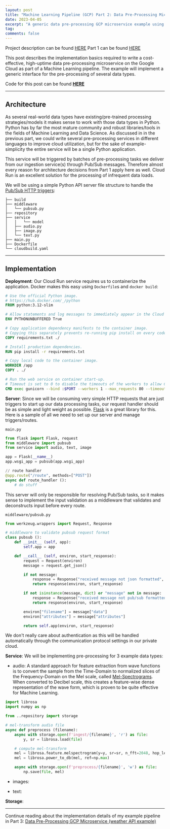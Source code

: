 ```yaml
---
layout: post
title: "Machine Learning Pipeline (GCP) Part 2: Data Pre-Processing Microservice"
date: 2023-04-05
excerpt: "A generic data pre-processing GCP microservice example using weather data"
tag:
comments: false
---
```


Project description can be found [HERE](https://thediscomole.github.io/portfolio/machine-learning-pipeline/)
Part 1 can be found [HERE](https://thediscomole.github.io/portfolio/data-ingest-microservice/)

This post describes the implementation basics required to write a cost-effective, high-uptime data pre-processing microservice on the Google Cloud as part of a Machine Learning pipeline. The example will implement a generic interface for the pre-processing of several data types.

Code for this post can be found **[HERE](https://github.com/TheDiscoMole/example-pipe/preprocess)**

------------------------------------------------------------------

## Architecture

As several real-world data types have existing/pre-trained processing strategies/models it makes sense to work with those data types in Python. Python has by far the most mature community and robust libraries/tools in the fields of Machine Learning and Data Science. As discussed in in the previous part, we could write several pre-processing services in different languages to improve cloud utilization, but for the sake of example-simplicity the entire service will be a single Python application.

This service will be triggered by batches of pre-processing tasks we deliver from our ingestion service(s) through Pub/Sub messages. Therefore almost every reason for architecture decisions from Part 1 apply here as well. Cloud Run is an excellent solution for the processing of infrequent data loads.

We will be using a simple Python API server file structure to handle the [Pub/Sub HTTP triggers](https://cloud.google.com/run/docs/tutorials/pubsub):

```
├── build
├── middleware
│   └── pubsub.py
├── repository
├── service
│   │   └── model
│   ├── audio.py
│   ├── image.py
│   └── text.py
├── main.py
├── Dockerfile
└── cloudbuild.yaml
```

------------------------------------------------------------------

## Implementation

**Deployment**: Our Cloud Run service requires us to containerize the application. Docker makes this easy using `Dockerfile`s and `docker build`:

```dockerfile
# Use the official Python image.
# https://hub.docker.com/_/python
FROM python:3.12-slim

# Allow statements and log messages to immediately appear in the Cloud Run logs
ENV PYTHONUNBUFFERED True

# Copy application dependency manifests to the container image.
# Copying this separately prevents re-running pip install on every code change.
COPY requirements.txt ./

# Install production dependencies.
RUN pip install -r requirements.txt

# Copy local code to the container image.
WORKDIR /app
COPY . ./

# Run the web service on container start-up.
# Timeout is set to 0 to disable the timeouts of the workers to allow Cloud Run to handle instance scaling.
CMD exec gunicorn --bind :$PORT --workers 1 --max_requests 80 --timeout 0 main:app
```

**Server**: Since we will be consuming very simple HTTP requests that are just triggers to start up our data processing tasks, our request handler should be as simple and light weight as possible. [Flask](https://flask.palletsprojects.com/en/2.2.x/) is a great library for this. Here is a sample of all we need to set up our server and manage triggers/routes.

`main.py`
```py
from flask import Flask, request
from middleware import pubsub
from service import audio, text, image

app = Flask(__name__)
app.wsgi_app = pubsub(app.wsgi_app)

// route handler
@app.route("/route", methods=["POST"])
async def route_handler ():
    # do stuff
```

This server will only be responsible for resolving Pub/Sub tasks, so it makes sense to implement the input validation as a middleware that validates and deconstructs input before every route.

`middleware/pubsub.py`
```py
from werkzeug.wrappers import Request, Response

# middleware to validate pubsub request format
class pubsub ():
    def __init__ (self, app):
        self.app = app

    def __call__ (self, environ, start_response):
        request = Request(environ)
        message = request.get_json()

        if not message:
            response = Response("received message not json formatted", mimetype= 'text/plain', status=400)
            return response(environ, start_response)

        if not isinstance(message, dict) or "message" not in message:
            response = Response("received message not pub/sub formatted", mimetype= 'text/plain', status=400)
            return response(environ, start_response)

        environ["filename"] = message["data"]
        environ["attributes"] = message["attributes"]

        return self.app(environ, start_response)
```

We don't really care about authentication as this will be handled automatically through the communication protocol settings in our private cloud.

**Service**: We will be implementing pre-processing for 3 example data types:

* audio: A standard approach for feature extraction from wave functions is to convert the sample from the Time-Domain to normalized slices of the Frequency-Domain on the Mel scale, called [Mel-Spectrograms](https://towardsdatascience.com/getting-to-know-the-mel-spectrogram-31bca3e2d9d0). When converted to Decibel scale, this creates a feature-wise dense representation of the wave form, which is proven to be quite effective for Machine Learning.

```py
import librosa
import numpy as np

from ..repository import storage

# mel-transform audio file
async def preprocess (filename):
    async with storage.open(f'ingest/{filename}', 'r') as file:
        y, sr = librosa.load(file)

    # compute mel-transform
    mel = librosa.feature.melspectrogram(y=y, sr=sr, n_fft=2048, hop_length=512, n_mels=128)
    mel = librosa.power_to_db(mel, ref=np.max)

    async with storage.open(f'preprocess/{filename}', 'w') as file:
        np.save(file, mel)
```

* images:

* text:

**Storage**:

------------------------------------------------------------------

Continue reading about the implementation details of my example pipeline in Part 3: [Data Pre-Processing GCP Microservice (weather API example)](https://thediscomole.github.io/portfolio/prediction-microservice/)
